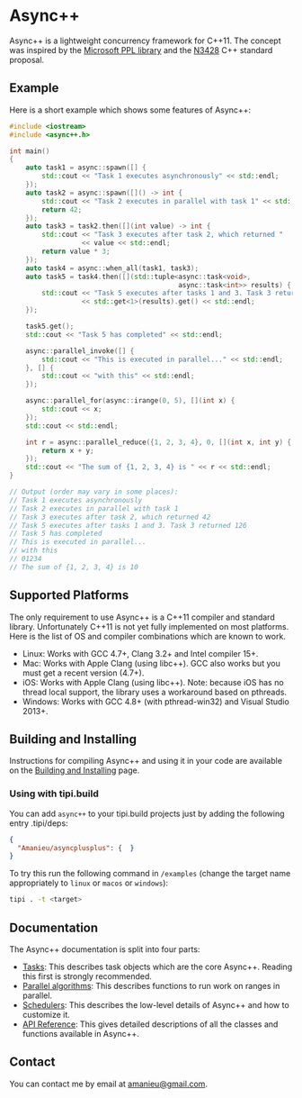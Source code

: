 Async++
=======

Async++ is a lightweight concurrency framework for C++11. The concept was inspired by the [Microsoft PPL library](http://msdn.microsoft.com/en-us/library/dd492418.aspx) and the [N3428](http://www.open-std.org/jtc1/sc22/wg21/docs/papers/2012/n3428.pdf) C++ standard proposal.

Example
-------
Here is a short example which shows some features of Async++:

```c++
#include <iostream>
#include <async++.h>

int main()
{
    auto task1 = async::spawn([] {
        std::cout << "Task 1 executes asynchronously" << std::endl;
    });
    auto task2 = async::spawn([]() -> int {
        std::cout << "Task 2 executes in parallel with task 1" << std::endl;
        return 42;
    });
    auto task3 = task2.then([](int value) -> int {
        std::cout << "Task 3 executes after task 2, which returned "
                  << value << std::endl;
        return value * 3;
    });
    auto task4 = async::when_all(task1, task3);
    auto task5 = task4.then([](std::tuple<async::task<void>,
                                          async::task<int>> results) {
        std::cout << "Task 5 executes after tasks 1 and 3. Task 3 returned "
                  << std::get<1>(results).get() << std::endl;
    });

    task5.get();
    std::cout << "Task 5 has completed" << std::endl;

    async::parallel_invoke([] {
        std::cout << "This is executed in parallel..." << std::endl;
    }, [] {
        std::cout << "with this" << std::endl;
    });

    async::parallel_for(async::irange(0, 5), [](int x) {
        std::cout << x;
    });
    std::cout << std::endl;

    int r = async::parallel_reduce({1, 2, 3, 4}, 0, [](int x, int y) {
        return x + y;
    });
    std::cout << "The sum of {1, 2, 3, 4} is " << r << std::endl;
}

// Output (order may vary in some places):
// Task 1 executes asynchronously
// Task 2 executes in parallel with task 1
// Task 3 executes after task 2, which returned 42
// Task 5 executes after tasks 1 and 3. Task 3 returned 126
// Task 5 has completed
// This is executed in parallel...
// with this
// 01234
// The sum of {1, 2, 3, 4} is 10
```

Supported Platforms
-------------------

The only requirement to use Async++ is a C++11 compiler and standard library. Unfortunately C++11 is not yet fully implemented on most platforms. Here is the list of OS and compiler combinations which are known to work.

- Linux: Works with GCC 4.7+, Clang 3.2+ and Intel compiler 15+.
- Mac: Works with Apple Clang (using libc++). GCC also works but you must get a recent version (4.7+).
- iOS: Works with Apple Clang (using libc++). Note: because iOS has no thread local support, the library uses a workaround based on pthreads.
- Windows: Works with GCC 4.8+ (with pthread-win32) and Visual Studio 2013+.

Building and Installing
-----------------------
Instructions for compiling Async++ and using it in your code are available on the [Building and Installing](https://github.com/Amanieu/asyncplusplus/wiki/Building-and-Installing) page.

### Using with tipi.build

You can add `async++` to your tipi.build projects just by adding the following entry .tipi/deps:


```json
{
  "Amanieu/asyncplusplus": {  }
}
```

To try this run the following command in `/examples` (change the target name appropriately to `linux` or `macos` or `windows`):

```bash
tipi . -t <target>
```

Documentation
------------
The Async++ documentation is split into four parts:
- [Tasks](https://github.com/Amanieu/asyncplusplus/wiki/Tasks): This describes task objects which are the core Async++. Reading this first is strongly recommended.
- [Parallel algorithms](https://github.com/Amanieu/asyncplusplus/wiki/Parallel-algorithms): This describes functions to run work on ranges in parallel.
- [Schedulers](https://github.com/Amanieu/asyncplusplus/wiki/Schedulers): This describes the low-level details of Async++ and how to customize it.
- [API Reference](https://github.com/Amanieu/asyncplusplus/wiki/API-Reference): This gives detailed descriptions of all the classes and functions available in Async++.

Contact
-------
You can contact me by email at amanieu@gmail.com.
